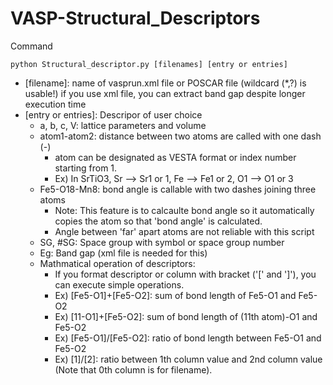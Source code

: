 # VASP-Structural_Descriptors

Command 
```
python Structural_descriptor.py [filenames] [entry or entries]
```
- [filename]: name of vasprun.xml file or POSCAR file (wildcard (*,?) is usable!)
    if you use xml file, you can extract band gap despite longer execution time
- [entry or entries]: Descripor of user choice
  - a, b, c, V: lattice parameters and volume
  - atom1-atom2: distance between two atoms are called with one dash (-)
    - atom can be designated as VESTA format or index number starting from 1.
    - Ex) In SrTiO3, Sr --> Sr1 or 1, Fe --> Fe1 or 2, O1 --> O1 or 3
  - Fe5-O18-Mn8: bond angle is callable with two dashes joining three atoms
    - Note: This feature is to calcaulte bond angle so it automatically copies the atom so that 'bond angle' is calculated.
    - Angle between 'far' apart atoms are not reliable with this script
  - SG, #SG: Space group with symbol or space group number
  - Eg: Band gap (xml file is needed for this)
  - Mathmatical operation of descriptors:
     - If you format descriptor or column with bracket ('[' and ']'), you can execute simple operations.
     - Ex) [Fe5-O1]+[Fe5-O2]: sum of bond length of Fe5-O1 and Fe5-O2
     - Ex) [11-O1]+[Fe5-O2]: sum of bond length of (11th atom)-O1 and Fe5-O2
     - Ex) [Fe5-O1]/[Fe5-O2]: ratio of bond length between Fe5-O1 and Fe5-O2
     - Ex) [1]/[2]: ratio between 1th column value and 2nd column value
            (Note that 0th column is for filename).
